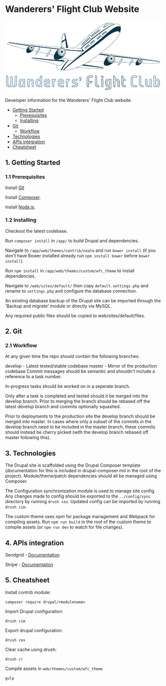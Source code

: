 # Wanderers' Flight Club Website

![WFC Logo](https://github.com/sososinelu/wfc/blob/develop/app/web/themes/custom/wfc_theme/images/wfc_logo_stroke_filled.png?raw=true)

Developer information for the Wanderers' Flight Club website.

- [Getting Started](#getting-started)
    - [Prerequisites](#prerequisites)
    - [Installing](#installing)
- [Git](#git)
    - [Workflow](#workflow)
- [Technologies](#technologies)
- [APIs integration](#apis-integration)
- [Cheatsheet](#cheatsheet)

<a id="getting-started"></a>
## 1. Getting Started

<a id="prerequisites"></a>
### 1.1 Prerequisites

Install [Git](https://git-scm.com/downloads)

Install [Composer](https://getcomposer.org/download/).

Install [Node.js](https://nodejs.org/en/download/).

<a id="installing"></a>
### 1.2 Installing

Checkout the latest codebase.

Run ```composer install``` in ```/app/``` to build Drupal and dependencies.

Navigate to ```/app/web/themes/contrib/neato``` and run ```bower install``` (if you don't have Bower installed already run  ```npm install bower``` before ```bower install```).

Run ```npm install``` in ```/app/web/themes/custom/wfc_theme``` to install dependencies.

Navigate to ```/web/sites/default/``` then copy ```default.settings.php``` and rename to ```settings.php``` and configure the database connection.

An existing database backup of the Drupal site can be imported through the 'Backup and migrate' module or directly via MySQL.

Any required public files should be copied to web/sites/default/files.

<a id="git"></a>
## 2. Git

<a id="workflow"></a>
### 2.1 Workflow

At any given time the repo should contain the following branches:

develop - Latest tested/stable codebase
master - Mirror of the production codebase
Commit messages should be semantic and shouldn't include a reference to a task number.

In-progress tasks should be worked on in a seperate branch.

Only after a task is completed and tested should it be merged into the develop branch. Prior to merging the branch should be rebased off the latest develop branch and commits optionally squashed.

Prior to deployments to the production site the develop branch should be merged into master. In cases where only a subset of the commits in the develop branch need to be included in the master branch, these commits should instead be cherry picked (with the develop branch rebased off master following this).

<a id="technologies"></a>
## 3. Technologies

The Drupal site is scaffolded using the Drupal Composer template (documentation for this is included in drupal-composer.md in the root of the project). Module/theme/patch dependencies should all be managed using Composer.

The Configuration synchronization module is used to manage site config. Any changes made to config should be exported to the ```../config/sync``` directory by running ```drush cex```. Updated config can be imported by running ```drush cim```.

The custom theme uses npm for package management and Webpack for compiling assets. Run ```npm run build``` in the root of the custom theme to compile assets (or ```npm run dev``` to watch for file changes).

<a id="apis-integration"></a>
## 4. APIs integration

Sendgrid - <a href="https://sendgrid.com/docs/API_Reference/api_v3.html">Documentation</a>


Stripe - <a href="https://stripe.com/docs/api">Documentation</a>

<a id="cheatsheet"></a>
## 5. Cheatsheet

Install contrib module:
```
composer require drupal/<modulename>
```

Import Drupal configuration:
```
drush cim
```

Export drupal configuration:
```
drush cex
```

Clear cache using drush:
```
drush cr
```

Compile assets in ```web/themes/custom/wfc_theme```
```
gulp
```